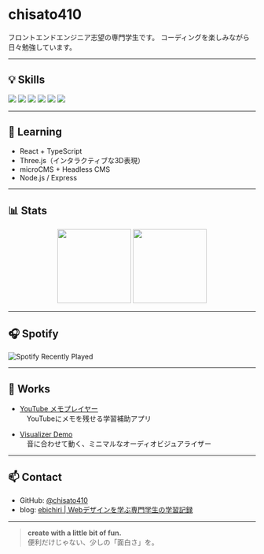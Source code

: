<!-- chisato410 の GitHub プロフィール README -->

# chisato410

フロントエンドエンジニア志望の専門学生です。 
コーディングを楽しみながら日々勉強しています。

---

## 💡 Skills

<p align="left">
  <img src="https://img.shields.io/badge/HTML-E34F26?style=flat&logo=html5&logoColor=white" />
  <img src="https://img.shields.io/badge/CSS-1572B6?style=flat&logo=css3&logoColor=white" />
  <img src="https://img.shields.io/badge/JavaScript-F7DF1E?style=flat&logo=javascript&logoColor=black" />
  <img src="https://img.shields.io/badge/TypeScript-3178C6?style=flat&logo=typescript&logoColor=white" />
  <img src="https://img.shields.io/badge/React-20232A?style=flat&logo=react&logoColor=61DAFB" />
  <img src="https://img.shields.io/badge/Three.js-000000?style=flat&logo=three.js&logoColor=white" />
</p>

---

## 📘 Learning

- React + TypeScript
- Three.js（インタラクティブな3D表現）
- microCMS + Headless CMS
- Node.js / Express

---

## 📊 Stats

<div align="center">
  <img height="150" src="https://github-readme-stats.vercel.app/api?username=chisato410&theme=graywhite&show_icons=true&hide_title=true" />
  <img height="150" src="https://github-readme-stats.vercel.app/api/top-langs/?username=chisato410&layout=compact&theme=graywhite" />
</div>

---

## 🎧 Spotify

![Spotify Recently Played](https://spotify-recently-played-readme.vercel.app/api?user=317ml3aw5yvzqkxyip5c3cb6ya3i)

---

## 📁 Works

- [YouTube メモプレイヤー](https://github.com/chisato410/your-project)  
　YouTubeにメモを残せる学習補助アプリ

- [Visualizer Demo](https://github.com/chisato410/your-project)  
　音に合わせて動く、ミニマルなオーディオビジュアライザー

---

## 📫 Contact

- GitHub: [@chisato410](https://github.com/chisato410)
- blog: [ebichiri | Webデザインを学ぶ専門学生の学習記録](https://410hz.vivian.jp/blog_ebichiri_/)

<!-- ご自身のSNSアカウントやZenn・ポートフォリオリンクがあれば追加してください -->

---

> **create with a little bit of fun.**  
> 便利だけじゃない、少しの「面白さ」を。
